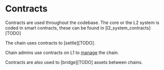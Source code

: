 <!--- WIP --->

# Contracts

Contracts are used throughout the codebase. The core or the L2 system is coded in smart contracts, these can be found in [l2_system_contracts][TODO]

The chain uses contracts to [settle][TODO]. 

Chain admins use contracts on L1 to [manage](./chain_management/overview.md) the chain.

Contracts are also used to [bridge][TODO] assets between chains.